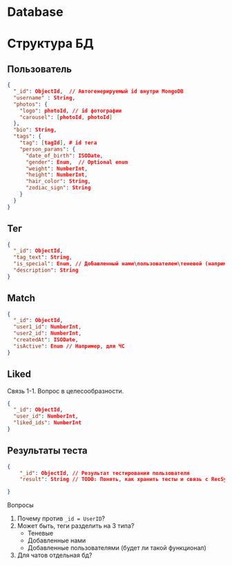 # Database
# Структура БД


## Пользователь
```json
{
  "_id": ObjectId,  // Автогенерируемый id внутри MongoDB
  "username" : String,
  "photos": {
    "logo": photoId, // id фотографии
    "carousel": [photoId, photoId]
  },
  "bio": String,
  "tags": {
    "tag": [tagId], # id тега
    "person_params": {
      "date_of_birth": ISODate,
      "gender": Enum,  // Optional enum
      "weight": NumberInt,
      "height": NumberInt,
      "hair_color": String,
      "zodiac_sign": String 
    }
  }
}
```

## Тег
```json
{
  "_id": ObjectId,
  "tag_text": String,
  "is_special": Enum, // Добавленный нами\пользователем\теневой (например, для предпочитаемого пола)
  "description": String
}
```

## Match
```json
{
  "_id": ObjectId,
  "user1_id": NumberInt,
  "user2_id": NumberInt,
  "createdAt": ISODate,
  "isActive": Enum // Например, для ЧС
}
```

## Liked 
Связь 1-1. Вопрос в целесообразности.
```json
{
  "_id": ObjectId,
  "user_id": NumberInt,
  "liked_ids": NumberInt
}
```

## Результаты теста
```json
{
    "_id": ObjectId, // Результат тестирования пользователя
    "result": String // TODO: Понять, как хранить тесты и связь с RecSys

}
```


Вопросы

1. Почему против `_id = UserID`?
2. Может быть, теги разделить на 3 типа?
   - Теневые
   - Добавленные нами
   - Добавленные пользователями (будет ли такой функционал)
3. Для чатов отдельная бд?
